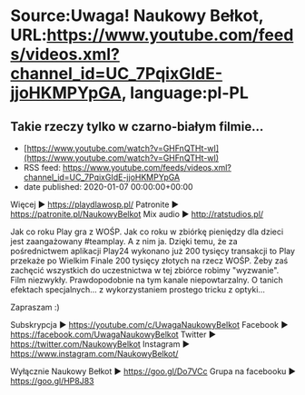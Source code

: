 # Source:Uwaga! Naukowy Bełkot, URL:https://www.youtube.com/feeds/videos.xml?channel_id=UC_7PqixGIdE-jjoHKMPYpGA, language:pl-PL

## Takie rzeczy tylko w czarno-białym filmie...
 - [https://www.youtube.com/watch?v=GHFnQTHt-wI](https://www.youtube.com/watch?v=GHFnQTHt-wI)
 - RSS feed: https://www.youtube.com/feeds/videos.xml?channel_id=UC_7PqixGIdE-jjoHKMPYpGA
 - date published: 2020-01-07 00:00:00+00:00

Więcej ► https://playdlawosp.pl/
Patronite ► https://patronite.pl/NaukowyBelkot 
Mix audio ► http://ratstudios.pl/

Jak co roku Play gra z WOŚP. Jak co roku w zbiórkę pieniędzy dla dzieci jest zaangażowany #teamplay. A z nim ja. Dzięki temu, że za pośrednictwem aplikacji Play24 wykonano już 200 tysięcy transakcji to Play przekaże po Wielkim Finale 200 tysięcy złotych na rzecz WOŚP. Żeby zaś zachęcić wszystkich do uczestnictwa w tej zbiórce robimy "wyzwanie". Film niezwykły. Prawdopodobnie na tym kanale niepowtarzalny. O tanich efektach specjalnych... z wykorzystaniem prostego tricku z optyki...

Zapraszam :)

Subskrypcja ► https://youtube.com/c/UwagaNaukowyBelkot
Facebook ► https://facebook.com/UwagaNaukowyBelkot
Twitter ► https://twitter.com/NaukowyBelkot
Instagram ► https://www.instagram.com/NaukowyBelkot/

Wyłącznie Naukowy Bełkot ► https://goo.gl/Do7VCc
Grupa na facebooku ► https://goo.gl/HP8J83

